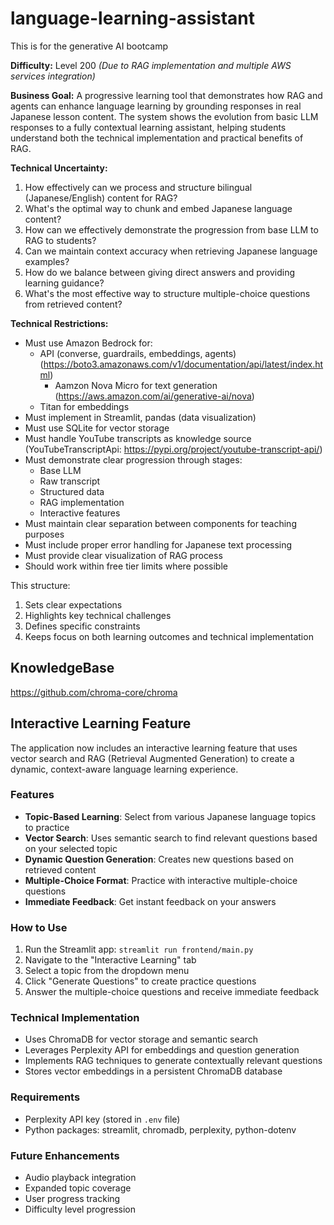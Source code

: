 # language-learning-assistant
This is for the generative AI bootcamp

**Difficulty:** Level 200 *(Due to RAG implementation and multiple AWS services integration)*

**Business Goal:**
A progressive learning tool that demonstrates how RAG and agents can enhance language learning by grounding responses in real Japanese lesson content. The system shows the evolution from basic LLM responses to a fully contextual learning assistant, helping students understand both the technical implementation and practical benefits of RAG.

**Technical Uncertainty:**
1. How effectively can we process and structure bilingual (Japanese/English) content for RAG?
2. What's the optimal way to chunk and embed Japanese language content?
3. How can we effectively demonstrate the progression from base LLM to RAG to students?
4. Can we maintain context accuracy when retrieving Japanese language examples?
5. How do we balance between giving direct answers and providing learning guidance?
6. What's the most effective way to structure multiple-choice questions from retrieved content?

**Technical Restrictions:**
* Must use Amazon Bedrock for:
   * API (converse, guardrails, embeddings, agents) (https://boto3.amazonaws.com/v1/documentation/api/latest/index.html)
     * Aamzon Nova Micro for text generation (https://aws.amazon.com/ai/generative-ai/nova)
   * Titan for embeddings
* Must implement in Streamlit, pandas (data visualization)
* Must use SQLite for vector storage
* Must handle YouTube transcripts as knowledge source (YouTubeTranscriptApi: https://pypi.org/project/youtube-transcript-api/)
* Must demonstrate clear progression through stages:
   * Base LLM
   * Raw transcript
   * Structured data
   * RAG implementation
   * Interactive features
* Must maintain clear separation between components for teaching purposes
* Must include proper error handling for Japanese text processing
* Must provide clear visualization of RAG process
* Should work within free tier limits where possible

This structure:
1. Sets clear expectations
2. Highlights key technical challenges
3. Defines specific constraints
4. Keeps focus on both learning outcomes and technical implementation

## KnowledgeBase

https://github.com/chroma-core/chroma

## Interactive Learning Feature

The application now includes an interactive learning feature that uses vector search and RAG (Retrieval Augmented Generation) to create a dynamic, context-aware language learning experience.

### Features

- **Topic-Based Learning**: Select from various Japanese language topics to practice
- **Vector Search**: Uses semantic search to find relevant questions based on your selected topic
- **Dynamic Question Generation**: Creates new questions based on retrieved content
- **Multiple-Choice Format**: Practice with interactive multiple-choice questions
- **Immediate Feedback**: Get instant feedback on your answers

### How to Use

1. Run the Streamlit app: `streamlit run frontend/main.py`
2. Navigate to the "Interactive Learning" tab
3. Select a topic from the dropdown menu
4. Click "Generate Questions" to create practice questions
5. Answer the multiple-choice questions and receive immediate feedback

### Technical Implementation

- Uses ChromaDB for vector storage and semantic search
- Leverages Perplexity API for embeddings and question generation
- Implements RAG techniques to generate contextually relevant questions
- Stores vector embeddings in a persistent ChromaDB database

### Requirements

- Perplexity API key (stored in `.env` file)
- Python packages: streamlit, chromadb, perplexity, python-dotenv

### Future Enhancements

- Audio playback integration
- Expanded topic coverage
- User progress tracking
- Difficulty level progression